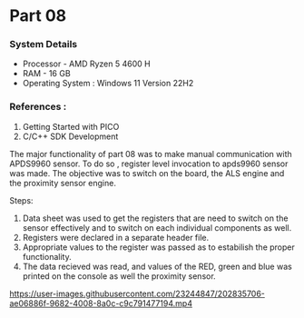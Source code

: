 # Part 08

### System Details
- Processor - AMD Ryzen 5 4600 H
- RAM - 16 GB
- Operating System : Windows 11 Version 22H2

### References : 
1) Getting Started with PICO 
2) C/C++ SDK Development

The major functionality of part 08 was to make manual communication with APDS9960 sensor. To do so , register level invocation to apds9960 sensor was made. The objective was to switch on the 
board, the ALS engine and the proximity sensor engine. 

Steps:

1) Data sheet was used to get the registers that are need to switch on the sensor effectively and to switch on each individual components as well.
2) Registers were declared in a separate header file.
3) Appropriate values to the register was passed as to estabilish the proper functionality.
4) The data recieved was read, and values of the RED, green and blue was printed on the console as well the proximity sensor.




https://user-images.githubusercontent.com/23244847/202835706-ae06886f-9682-4008-8a0c-c9c791477194.mp4

